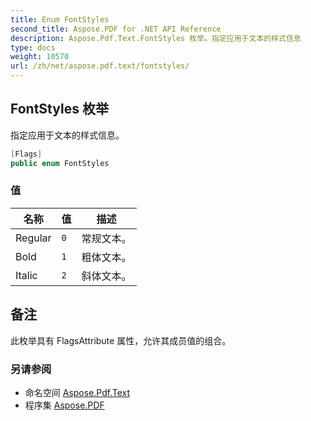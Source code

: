 ```yaml
---
title: Enum FontStyles
second_title: Aspose.PDF for .NET API Reference
description: Aspose.Pdf.Text.FontStyles 枚举。指定应用于文本的样式信息
type: docs
weight: 10570
url: /zh/net/aspose.pdf.text/fontstyles/
---
```

## FontStyles 枚举

指定应用于文本的样式信息。

```csharp
[Flags]
public enum FontStyles
```

### 值

| 名称 | 值 | 描述 |
| --- | --- | --- |
| Regular | `0` | 常规文本。 |
| Bold | `1` | 粗体文本。 |
| Italic | `2` | 斜体文本。 |

## 备注

此枚举具有 FlagsAttribute 属性，允许其成员值的组合。

### 另请参阅

* 命名空间 [Aspose.Pdf.Text](../../aspose.pdf.text/)
* 程序集 [Aspose.PDF](../../)